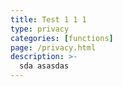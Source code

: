 ```yaml
---
title: Test 1 1 1
type: privacy
categories: [functions]
page: /privacy.html
description: >- 
  sda asasdas
---
```

